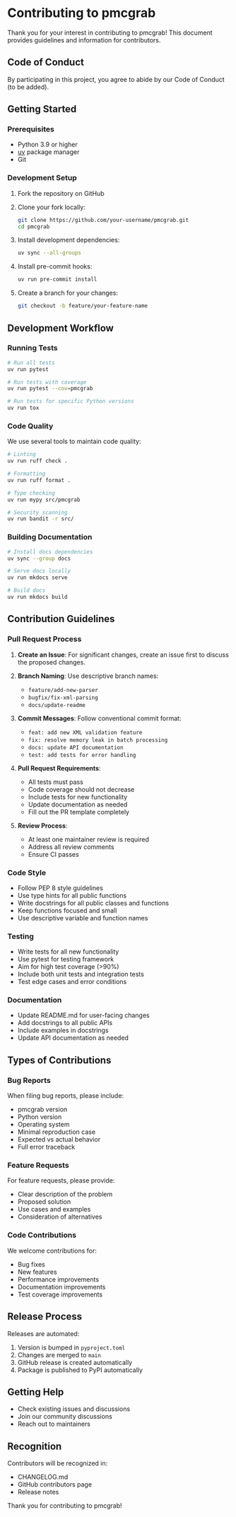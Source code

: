 # Contributing to pmcgrab

Thank you for your interest in contributing to pmcgrab! This document provides guidelines and information for contributors.

## Code of Conduct

By participating in this project, you agree to abide by our Code of Conduct (to be added).

## Getting Started

### Prerequisites

- Python 3.9 or higher
- [uv](https://docs.astral.sh/uv/) package manager
- Git

### Development Setup

1. Fork the repository on GitHub
2. Clone your fork locally:

   ```bash
   git clone https://github.com/your-username/pmcgrab.git
   cd pmcgrab
   ```

3. Install development dependencies:

   ```bash
   uv sync --all-groups
   ```

4. Install pre-commit hooks:

   ```bash
   uv run pre-commit install
   ```

5. Create a branch for your changes:
   ```bash
   git checkout -b feature/your-feature-name
   ```

## Development Workflow

### Running Tests

```bash
# Run all tests
uv run pytest

# Run tests with coverage
uv run pytest --cov=pmcgrab

# Run tests for specific Python versions
uv run tox
```

### Code Quality

We use several tools to maintain code quality:

```bash
# Linting
uv run ruff check .

# Formatting
uv run ruff format .

# Type checking
uv run mypy src/pmcgrab

# Security scanning
uv run bandit -r src/
```

### Building Documentation

```bash
# Install docs dependencies
uv sync --group docs

# Serve docs locally
uv run mkdocs serve

# Build docs
uv run mkdocs build
```

## Contribution Guidelines

### Pull Request Process

1. **Create an Issue**: For significant changes, create an issue first to discuss the proposed changes.

2. **Branch Naming**: Use descriptive branch names:
   - `feature/add-new-parser`
   - `bugfix/fix-xml-parsing`
   - `docs/update-readme`

3. **Commit Messages**: Follow conventional commit format:
   - `feat: add new XML validation feature`
   - `fix: resolve memory leak in batch processing`
   - `docs: update API documentation`
   - `test: add tests for error handling`

4. **Pull Request Requirements**:
   - All tests must pass
   - Code coverage should not decrease
   - Include tests for new functionality
   - Update documentation as needed
   - Fill out the PR template completely

5. **Review Process**:
   - At least one maintainer review is required
   - Address all review comments
   - Ensure CI passes

### Code Style

- Follow PEP 8 style guidelines
- Use type hints for all public functions
- Write docstrings for all public classes and functions
- Keep functions focused and small
- Use descriptive variable and function names

### Testing

- Write tests for all new functionality
- Use pytest for testing framework
- Aim for high test coverage (>90%)
- Include both unit tests and integration tests
- Test edge cases and error conditions

### Documentation

- Update README.md for user-facing changes
- Add docstrings to all public APIs
- Include examples in docstrings
- Update API documentation as needed

## Types of Contributions

### Bug Reports

When filing bug reports, please include:

- pmcgrab version
- Python version
- Operating system
- Minimal reproduction case
- Expected vs actual behavior
- Full error traceback

### Feature Requests

For feature requests, please provide:

- Clear description of the problem
- Proposed solution
- Use cases and examples
- Consideration of alternatives

### Code Contributions

We welcome contributions for:

- Bug fixes
- New features
- Performance improvements
- Documentation improvements
- Test coverage improvements

## Release Process

Releases are automated:

1. Version is bumped in `pyproject.toml`
2. Changes are merged to `main`
3. GitHub release is created automatically
4. Package is published to PyPI automatically

## Getting Help

- Check existing issues and discussions
- Join our community discussions
- Reach out to maintainers

## Recognition

Contributors will be recognized in:

- CHANGELOG.md
- GitHub contributors page
- Release notes

Thank you for contributing to pmcgrab!
